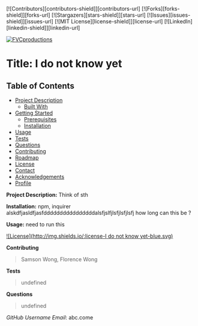 
[![Contributors][contributors-shield]][contributors-url]
[![Forks][forks-shield]][forks-url]
[![Stargazers][stars-shield]][stars-url]
[![Issues][issues-shield]][issues-url]
[![MIT License][license-shield]][license-url]
[![LinkedIn][linkedin-shield]][linkedin-url]

<a href="http://fvcproductions.com"><img src="https://avatars1.githubusercontent.com/u/4284691?v=3&s=200" title="FVCproductions" alt="FVCproductions"></a>
# Title: I do not know yet

## Table of Contents

* [Project Description](#about-the-project)
  * [Built With](#built-with)
* [Getting Started](#getting-started)
  * [Prerequisites](#prerequisites)
  * [Installation](#installation)
* [Usage](#usage)
* [Tests](#tests)
* [Questions](#questions)
* [Contributing](#contributing)
* [Roadmap](#roadmap)
* [License](#license)
* [Contact](#contact)
* [Acknowledgements](#acknowledgements)
* [Profile](#profile)

**Project Description:** Think of sth

**Installation:** npm, inquirer alskdfjasldfjasfddddddddddddddddalsfjslfjlsfjlsfjlsfj  how long can this be ?

**Usage:** need to run this

[![License](http://img.shields.io/:license-I do not know yet-blue.svg)](http://doge.mit-license.org)

**Contributing**
> Samson Wong, Florence Wong

**Tests**
> undefined

**Questions**
> undefined

_GitHub Username Email_: abc.come